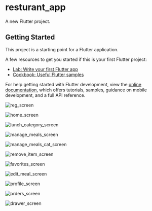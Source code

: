 # resturant_app

A new Flutter project.

## Getting Started

This project is a starting point for a Flutter application.

A few resources to get you started if this is your first Flutter project:

- [Lab: Write your first Flutter app](https://docs.flutter.dev/get-started/codelab)
- [Cookbook: Useful Flutter samples](https://docs.flutter.dev/cookbook)

For help getting started with Flutter development, view the
[online documentation](https://docs.flutter.dev/), which offers tutorials,
samples, guidance on mobile development, and a full API reference.

![reg_screen](https://user-images.githubusercontent.com/122188401/229929641-bee96402-724e-48f8-baa6-f6d3704bced3.jpg)

![home_screen](https://user-images.githubusercontent.com/122188401/229930247-aaba2dcd-f014-4ba1-a2eb-d7cd5ea90657.png)

![lunch_category_screen](https://user-images.githubusercontent.com/122188401/229930357-cab42605-c3fb-4a7b-ab12-1032b80231df.png)

![manage_meals_screen](https://user-images.githubusercontent.com/122188401/229930545-77774af6-ba1c-402b-bdd8-87cf0f25d2d0.png)

![manage_meals_cat_screen](https://user-images.githubusercontent.com/122188401/229930614-67586d29-e05c-41c0-958e-0716c6283e4f.png)

![remove_item_screen](https://user-images.githubusercontent.com/122188401/229930733-28b0d0f4-4563-4bae-9e18-2a735913739a.png)

![favorites_screen](https://user-images.githubusercontent.com/122188401/229930836-d1fd49e3-6706-4259-912b-e526cfeac7d6.png)

![edit_meal_screen](https://user-images.githubusercontent.com/122188401/229930921-055b1431-efa3-4981-9ed5-fbf54ea067c8.png)

![profile_screen](https://user-images.githubusercontent.com/122188401/229930986-c71a483d-8970-460b-9684-7308005914cb.png)

![orders_screen](https://user-images.githubusercontent.com/122188401/229931068-3b998fcf-a2fe-4f67-a7b3-f58819e0b547.png)

![drawer_screen](https://user-images.githubusercontent.com/122188401/229931169-297f2dc2-048c-4681-b29d-eaa8d192c3ba.png)

